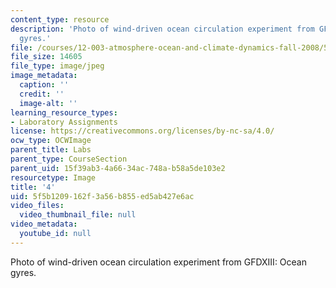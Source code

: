 ```yaml
---
content_type: resource
description: 'Photo of wind-driven ocean circulation experiment from GFDXIII: Ocean
  gyres.'
file: /courses/12-003-atmosphere-ocean-and-climate-dynamics-fall-2008/5f5b1209162f3a56b855ed5ab427e6ac_4.jpg
file_size: 14605
file_type: image/jpeg
image_metadata:
  caption: ''
  credit: ''
  image-alt: ''
learning_resource_types:
- Laboratory Assignments
license: https://creativecommons.org/licenses/by-nc-sa/4.0/
ocw_type: OCWImage
parent_title: Labs
parent_type: CourseSection
parent_uid: 15f39ab3-4a66-34ac-748a-b58a5de103e2
resourcetype: Image
title: '4'
uid: 5f5b1209-162f-3a56-b855-ed5ab427e6ac
video_files:
  video_thumbnail_file: null
video_metadata:
  youtube_id: null
---
```

Photo of wind-driven ocean circulation experiment from GFDXIII: Ocean gyres.